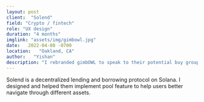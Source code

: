 ```yaml
---
layout: post
client:  "Solend"
field: "Crypto / fintech"
role: "UX design"
duration: "4 months"
imglink: "assets/img/gimbowl.jpg"
date:   2022-04-08 -0700
location:   "Oakland, CA"
author:   "Yishan"
description: "I rebranded gimbOWL to speak to their potential buy group and redesigned the shopping site."
---
```

Solend is a decentralized lending and borrowing protocol on Solana. I designed and helped them implement pool feature to help users better navigate through different assets.